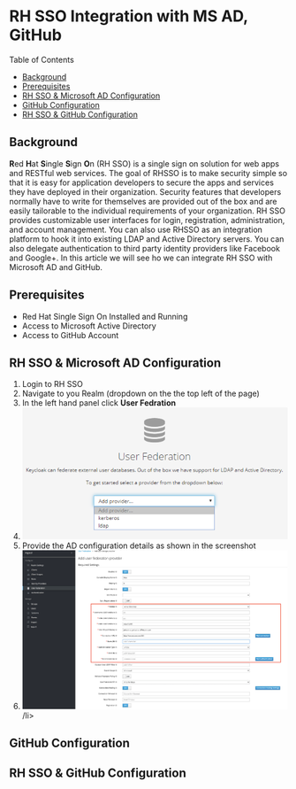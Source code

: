 <h1>RH SSO Integration with MS AD, GitHub</h1>

<p>Table of Contents</p>

<ul>
	<li><a href="#_background">Background</a></li>
	<li><a href="#_prerequisites">Prerequisites</a></li>
	<li><a href="#_goals">RH SSO &amp; Microsoft AD Configuration</a></li>
	<li><a href="#_steps">GitHub Configuration</a></li>
	<li><a href="#_steps">RH SSO &amp; GitHub Configuration</a></li>
</ul>

<h2>Background</h2>

<p><strong>R</strong>ed <strong>H</strong>at <strong>S</strong>ingle <strong>S</strong>ign <strong>O</strong>n (RH SSO) is a single sign on solution for web apps and RESTful web services. The goal of RHSSO is to make security simple so that it is easy for application developers to secure the apps and services they have deployed in their organization. Security features that developers normally have to write for themselves are provided out of the box and are easily tailorable to the individual requirements of your organization. RH SSO provides customizable user interfaces for login, registration, administration, and account management. You can also use RHSSO as an integration platform to hook it into existing LDAP and Active Directory servers. You can also delegate authentication to third party identity providers like Facebook and Google+. In this article we will see ho we can integrate RH SSO with Microsoft AD and GitHub.</p>

<h2>Prerequisites</h2>

<ul>
	<li>Red Hat Single Sign On Installed and Running</li>
	<li>Access to Microsoft Active Directory</li>
	<li>Access to GitHub Account</li>
</ul>

<h2>RH SSO &amp; Microsoft AD Configuration</h2>

<ol>
	<li>Login to RH SSO</li>
	<li>Navigate to you Realm (dropdown on the the top left of the page)</li>
	<li>In the left hand panel click <strong>User Fedration</strong></li>
	<li><img alt="User Fedration" src="https://github.com/rohitralhan/RHSSOIntegADGitLDAP/blob/main/images/rhsso-user-fedration.png" /></li>
	<li>Provide the AD configuration details as shown in the screenshot</li>
	<li><img alt="User Fedration" src="https://github.com/rohitralhan/RHSSOIntegADGitLDAP/blob/main/images/ad-setup.png" />/li>
</ol>

<h2>GitHub Configuration</h2>

<h2>RH SSO &amp; GitHub Configuration</h2>
